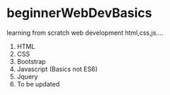 # beginnerWebDevBasics
  learning from scratch web development html,css,js....
1. HTML
2. CSS
3. Bootstrap
4. Javascript (Basics not ES6)
5. Jquery
6. To be updated
